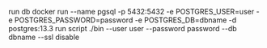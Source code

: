 
run db
docker run --name pgsql -p 5432:5432 -e POSTGRES_USER=user -e POSTGRES_PASSWORD=password -e POSTGRES_DB=dbname -d postgres:13.3
run script 
./bin --user user --password password --db dbname --ssl disable